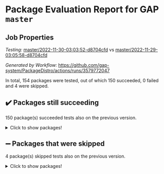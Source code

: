 # Package Evaluation Report for GAP `master`

## Job Properties

*Testing:* [master/2022-11-30-03:03:52-d8704cfd](https://github.com/gap-system/PackageDistro/blob/data/reports/master/2022-11-30-03:03:52-d8704cfd) vs [master/2022-11-29-03:05:58-d8704cfd](https://github.com/gap-system/PackageDistro/blob/data/reports/master/2022-11-29-03:05:58-d8704cfd)

*Generated by Workflow:* https://github.com/gap-system/PackageDistro/actions/runs/3579772047

In total, 154 packages were tested, out of which 150 succeeded, 0 failed and 4 were skipped.

## :heavy_check_mark: Packages still succeeding

150 package(s) succeeded tests also on the previous version.
<details><summary>Click to show packages!</summary>

- 4ti2interface 2022.09-01 [(success)](https://github.com/gap-system/PackageDistro/actions/runs/3579772047/jobs/6021448909)
- ace 5.6.1 [(success)](https://github.com/gap-system/PackageDistro/actions/runs/3579772047/jobs/6021448994)
- aclib 1.3.2 [(success)](https://github.com/gap-system/PackageDistro/actions/runs/3579772047/jobs/6021449086)
- agt 0.3 [(success)](https://github.com/gap-system/PackageDistro/actions/runs/3579772047/jobs/6021449179)
- alnuth 3.2.1 [(success)](https://github.com/gap-system/PackageDistro/actions/runs/3579772047/jobs/6021449264)
- anupq 3.2.6 [(success)](https://github.com/gap-system/PackageDistro/actions/runs/3579772047/jobs/6021449354)
- atlasrep 2.1.6 [(success)](https://github.com/gap-system/PackageDistro/actions/runs/3579772047/jobs/6021449425)
- autodoc 2022.10.20 [(success)](https://github.com/gap-system/PackageDistro/actions/runs/3579772047/jobs/6021449493)
- automata 1.15 [(success)](https://github.com/gap-system/PackageDistro/actions/runs/3579772047/jobs/6021449566)
- automgrp 1.3.2 [(success)](https://github.com/gap-system/PackageDistro/actions/runs/3579772047/jobs/6021449636)
- autpgrp 1.11 [(success)](https://github.com/gap-system/PackageDistro/actions/runs/3579772047/jobs/6021449707)
- cap 2022.11-26 [(success)](https://github.com/gap-system/PackageDistro/actions/runs/3579772047/jobs/6021449779)
- caratinterface 2.3.4 [(success)](https://github.com/gap-system/PackageDistro/actions/runs/3579772047/jobs/6021449855)
- cddinterface 2022.11.01 [(success)](https://github.com/gap-system/PackageDistro/actions/runs/3579772047/jobs/6021449925)
- circle 1.6.5 [(success)](https://github.com/gap-system/PackageDistro/actions/runs/3579772047/jobs/6021450015)
- classicpres 1.22 [(success)](https://github.com/gap-system/PackageDistro/actions/runs/3579772047/jobs/6021450100)
- cohomolo 1.6.10 [(success)](https://github.com/gap-system/PackageDistro/actions/runs/3579772047/jobs/6021450174)
- congruence 1.2.4 [(success)](https://github.com/gap-system/PackageDistro/actions/runs/3579772047/jobs/6021450229)
- corelg 1.56 [(success)](https://github.com/gap-system/PackageDistro/actions/runs/3579772047/jobs/6021450289)
- crime 1.6 [(success)](https://github.com/gap-system/PackageDistro/actions/runs/3579772047/jobs/6021450340)
- crisp 1.4.5 [(success)](https://github.com/gap-system/PackageDistro/actions/runs/3579772047/jobs/6021450399)
- crypting 0.10.4 [(success)](https://github.com/gap-system/PackageDistro/actions/runs/3579772047/jobs/6021450469)
- cryst 4.1.25 [(success)](https://github.com/gap-system/PackageDistro/actions/runs/3579772047/jobs/6021450545)
- crystcat 1.1.10 [(success)](https://github.com/gap-system/PackageDistro/actions/runs/3579772047/jobs/6021450599)
- ctbllib 1.3.4 [(success)](https://github.com/gap-system/PackageDistro/actions/runs/3579772047/jobs/6021450674)
- cubefree 1.19 [(success)](https://github.com/gap-system/PackageDistro/actions/runs/3579772047/jobs/6021450768)
- curlinterface 2.3.1 [(success)](https://github.com/gap-system/PackageDistro/actions/runs/3579772047/jobs/6021450854)
- cvec 2.7.6 [(success)](https://github.com/gap-system/PackageDistro/actions/runs/3579772047/jobs/6021450925)
- datastructures 0.3.0 [(success)](https://github.com/gap-system/PackageDistro/actions/runs/3579772047/jobs/6021450988)
- deepthought 1.0.6 [(success)](https://github.com/gap-system/PackageDistro/actions/runs/3579772047/jobs/6021451056)
- design 1.7 [(success)](https://github.com/gap-system/PackageDistro/actions/runs/3579772047/jobs/6021451123)
- difsets 2.3.1 [(success)](https://github.com/gap-system/PackageDistro/actions/runs/3579772047/jobs/6021451276)
- digraphs 1.6.0 [(success)](https://github.com/gap-system/PackageDistro/actions/runs/3579772047/jobs/6021451396)
- edim 1.3.6 [(success)](https://github.com/gap-system/PackageDistro/actions/runs/3579772047/jobs/6021451485)
- example 4.3.2 [(success)](https://github.com/gap-system/PackageDistro/actions/runs/3579772047/jobs/6021451541)
- examplesforhomalg 2022.11-01 [(success)](https://github.com/gap-system/PackageDistro/actions/runs/3579772047/jobs/6021451602)
- factint 1.6.3 [(success)](https://github.com/gap-system/PackageDistro/actions/runs/3579772047/jobs/6021451651)
- ferret 1.0.9 [(success)](https://github.com/gap-system/PackageDistro/actions/runs/3579772047/jobs/6021451710)
- fga 1.4.0 [(success)](https://github.com/gap-system/PackageDistro/actions/runs/3579772047/jobs/6021451779)
- fining 1.5.1 [(success)](https://github.com/gap-system/PackageDistro/actions/runs/3579772047/jobs/6021451847)
- float 1.0.3 [(success)](https://github.com/gap-system/PackageDistro/actions/runs/3579772047/jobs/6021451920)
- format 1.4.3 [(success)](https://github.com/gap-system/PackageDistro/actions/runs/3579772047/jobs/6021451984)
- forms 1.2.9 [(success)](https://github.com/gap-system/PackageDistro/actions/runs/3579772047/jobs/6021452052)
- fplsa 1.2.5 [(success)](https://github.com/gap-system/PackageDistro/actions/runs/3579772047/jobs/6021452136)
- fr 2.4.11 [(success)](https://github.com/gap-system/PackageDistro/actions/runs/3579772047/jobs/6021452221)
- francy 1.2.5 [(success)](https://github.com/gap-system/PackageDistro/actions/runs/3579772047/jobs/6021452290)
- fwtree 1.3 [(success)](https://github.com/gap-system/PackageDistro/actions/runs/3579772047/jobs/6021452390)
- gapdoc 1.6.6 [(success)](https://github.com/gap-system/PackageDistro/actions/runs/3579772047/jobs/6021452471)
- gauss 2022.11-01 [(success)](https://github.com/gap-system/PackageDistro/actions/runs/3579772047/jobs/6021452540)
- gaussforhomalg 2022.08-03 [(success)](https://github.com/gap-system/PackageDistro/actions/runs/3579772047/jobs/6021452613)
- gbnp 1.0.5 [(success)](https://github.com/gap-system/PackageDistro/actions/runs/3579772047/jobs/6021452688)
- generalizedmorphismsforcap 2022.11-01 [(success)](https://github.com/gap-system/PackageDistro/actions/runs/3579772047/jobs/6021452755)
- genss 1.6.8 [(success)](https://github.com/gap-system/PackageDistro/actions/runs/3579772047/jobs/6021452843)
- gradedmodules 2022.09-02 [(success)](https://github.com/gap-system/PackageDistro/actions/runs/3579772047/jobs/6021452917)
- gradedringforhomalg 2022.11-01 [(success)](https://github.com/gap-system/PackageDistro/actions/runs/3579772047/jobs/6021453000)
- grape 4.8.5 [(success)](https://github.com/gap-system/PackageDistro/actions/runs/3579772047/jobs/6021453079)
- groupoids 1.71 [(success)](https://github.com/gap-system/PackageDistro/actions/runs/3579772047/jobs/6021453143)
- grpconst 2.6.3 [(success)](https://github.com/gap-system/PackageDistro/actions/runs/3579772047/jobs/6021453240)
- guarana 0.96.3 [(success)](https://github.com/gap-system/PackageDistro/actions/runs/3579772047/jobs/6021453324)
- guava 3.17 [(success)](https://github.com/gap-system/PackageDistro/actions/runs/3579772047/jobs/6021453436)
- hap 1.47 [(success)](https://github.com/gap-system/PackageDistro/actions/runs/3579772047/jobs/6021453534)
- hapcryst 0.1.15 [(success)](https://github.com/gap-system/PackageDistro/actions/runs/3579772047/jobs/6021453644)
- hecke 1.5.3 [(success)](https://github.com/gap-system/PackageDistro/actions/runs/3579772047/jobs/6021453725)
- help 3.5 [(success)](https://github.com/gap-system/PackageDistro/actions/runs/3579772047/jobs/6021453810)
- homalg 2022.11-01 [(success)](https://github.com/gap-system/PackageDistro/actions/runs/3579772047/jobs/6021453898)
- homalgtocas 2022.11-02 [(success)](https://github.com/gap-system/PackageDistro/actions/runs/3579772047/jobs/6021453976)
- idrel 2.44 [(success)](https://github.com/gap-system/PackageDistro/actions/runs/3579772047/jobs/6021454064)
- images 1.3.1 [(success)](https://github.com/gap-system/PackageDistro/actions/runs/3579772047/jobs/6021454134)
- intpic 0.3.0 [(success)](https://github.com/gap-system/PackageDistro/actions/runs/3579772047/jobs/6021454211)
- io 4.8.0 [(success)](https://github.com/gap-system/PackageDistro/actions/runs/3579772047/jobs/6021454289)
- io_forhomalg 2022.11-01 [(success)](https://github.com/gap-system/PackageDistro/actions/runs/3579772047/jobs/6021454355)
- irredsol 1.4.4 [(success)](https://github.com/gap-system/PackageDistro/actions/runs/3579772047/jobs/6021454442)
- json 2.1.1 [(success)](https://github.com/gap-system/PackageDistro/actions/runs/3579772047/jobs/6021454503)
- jupyterkernel 1.4.1 [(success)](https://github.com/gap-system/PackageDistro/actions/runs/3579772047/jobs/6021454573)
- jupyterviz 1.5.6 [(success)](https://github.com/gap-system/PackageDistro/actions/runs/3579772047/jobs/6021454637)
- kan 1.34 [(success)](https://github.com/gap-system/PackageDistro/actions/runs/3579772047/jobs/6021454723)
- kbmag 1.5.10 [(success)](https://github.com/gap-system/PackageDistro/actions/runs/3579772047/jobs/6021454796)
- laguna 3.9.5 [(success)](https://github.com/gap-system/PackageDistro/actions/runs/3579772047/jobs/6021454881)
- liealgdb 2.2.1 [(success)](https://github.com/gap-system/PackageDistro/actions/runs/3579772047/jobs/6021454963)
- liepring 2.8 [(success)](https://github.com/gap-system/PackageDistro/actions/runs/3579772047/jobs/6021455045)
- liering 2.4.2 [(success)](https://github.com/gap-system/PackageDistro/actions/runs/3579772047/jobs/6021455116)
- linearalgebraforcap 2022.11-07 [(success)](https://github.com/gap-system/PackageDistro/actions/runs/3579772047/jobs/6021455200)
- localizeringforhomalg 2022.11-01 [(success)](https://github.com/gap-system/PackageDistro/actions/runs/3579772047/jobs/6021455287)
- loops 3.4.3 [(success)](https://github.com/gap-system/PackageDistro/actions/runs/3579772047/jobs/6021455362)
- lpres 1.0.3 [(success)](https://github.com/gap-system/PackageDistro/actions/runs/3579772047/jobs/6021455430)
- majoranaalgebras 1.5 [(success)](https://github.com/gap-system/PackageDistro/actions/runs/3579772047/jobs/6021455528)
- mapclass 1.4.6 [(success)](https://github.com/gap-system/PackageDistro/actions/runs/3579772047/jobs/6021455605)
- matgrp 0.70 [(success)](https://github.com/gap-system/PackageDistro/actions/runs/3579772047/jobs/6021455716)
- matricesforhomalg 2022.11-03 [(success)](https://github.com/gap-system/PackageDistro/actions/runs/3579772047/jobs/6021455791)
- modisom 2.5.3 [(success)](https://github.com/gap-system/PackageDistro/actions/runs/3579772047/jobs/6021455866)
- modulepresentationsforcap 2022.11-02 [(success)](https://github.com/gap-system/PackageDistro/actions/runs/3579772047/jobs/6021455955)
- modules 2022.11-01 [(success)](https://github.com/gap-system/PackageDistro/actions/runs/3579772047/jobs/6021456044)
- monoidalcategories 2022.11-05 [(success)](https://github.com/gap-system/PackageDistro/actions/runs/3579772047/jobs/6021456136)
- nconvex 2022.09-01 [(success)](https://github.com/gap-system/PackageDistro/actions/runs/3579772047/jobs/6021456225)
- nilmat 1.4.2 [(success)](https://github.com/gap-system/PackageDistro/actions/runs/3579772047/jobs/6021456290)
- nock 1.5 [(success)](https://github.com/gap-system/PackageDistro/actions/runs/3579772047/jobs/6021456361)
- normalizinterface 1.3.5 [(success)](https://github.com/gap-system/PackageDistro/actions/runs/3579772047/jobs/6021456433)
- nq 2.5.9 [(success)](https://github.com/gap-system/PackageDistro/actions/runs/3579772047/jobs/6021456554)
- numericalsgps 1.3.1 [(success)](https://github.com/gap-system/PackageDistro/actions/runs/3579772047/jobs/6021456622)
- openmath 11.5.1 [(success)](https://github.com/gap-system/PackageDistro/actions/runs/3579772047/jobs/6021456700)
- orb 4.9.0 [(success)](https://github.com/gap-system/PackageDistro/actions/runs/3579772047/jobs/6021456773)
- packagemanager 1.3.2 [(success)](https://github.com/gap-system/PackageDistro/actions/runs/3579772047/jobs/6021456847)
- patternclass 2.4.3 [(success)](https://github.com/gap-system/PackageDistro/actions/runs/3579772047/jobs/6021456932)
- permut 2.0.4 [(success)](https://github.com/gap-system/PackageDistro/actions/runs/3579772047/jobs/6021457013)
- polenta 1.3.10 [(success)](https://github.com/gap-system/PackageDistro/actions/runs/3579772047/jobs/6021457100)
- polymaking 0.8.6 [(success)](https://github.com/gap-system/PackageDistro/actions/runs/3579772047/jobs/6021457163)
- primgrp 3.4.2 [(success)](https://github.com/gap-system/PackageDistro/actions/runs/3579772047/jobs/6021457244)
- profiling 2.5.1 [(success)](https://github.com/gap-system/PackageDistro/actions/runs/3579772047/jobs/6021457384)
- qpa 1.34 [(success)](https://github.com/gap-system/PackageDistro/actions/runs/3579772047/jobs/6021457469)
- quagroup 1.8.3 [(success)](https://github.com/gap-system/PackageDistro/actions/runs/3579772047/jobs/6021457552)
- radiroot 2.9 [(success)](https://github.com/gap-system/PackageDistro/actions/runs/3579772047/jobs/6021457616)
- rcwa 4.7.0 [(success)](https://github.com/gap-system/PackageDistro/actions/runs/3579772047/jobs/6021457721)
- rds 1.8 [(success)](https://github.com/gap-system/PackageDistro/actions/runs/3579772047/jobs/6021457846)
- recog 1.4.2 [(success)](https://github.com/gap-system/PackageDistro/actions/runs/3579772047/jobs/6021457948)
- repndecomp 1.2.1 [(success)](https://github.com/gap-system/PackageDistro/actions/runs/3579772047/jobs/6021458018)
- repsn 3.1.0 [(success)](https://github.com/gap-system/PackageDistro/actions/runs/3579772047/jobs/6021458094)
- resclasses 4.7.3 [(success)](https://github.com/gap-system/PackageDistro/actions/runs/3579772047/jobs/6021458159)
- ringsforhomalg 2022.11-01 [(success)](https://github.com/gap-system/PackageDistro/actions/runs/3579772047/jobs/6021458235)
- sco 2022.09-01 [(success)](https://github.com/gap-system/PackageDistro/actions/runs/3579772047/jobs/6021458297)
- scscp 2.3.1 [(success)](https://github.com/gap-system/PackageDistro/actions/runs/3579772047/jobs/6021458384)
- semigroups 5.1.0 [(success)](https://github.com/gap-system/PackageDistro/actions/runs/3579772047/jobs/6021458501)
- sglppow 2.3 [(success)](https://github.com/gap-system/PackageDistro/actions/runs/3579772047/jobs/6021458588)
- sgpviz 0.999.5 [(success)](https://github.com/gap-system/PackageDistro/actions/runs/3579772047/jobs/6021458682)
- simpcomp 2.1.14 [(success)](https://github.com/gap-system/PackageDistro/actions/runs/3579772047/jobs/6021458775)
- singular 2022.09.23 [(success)](https://github.com/gap-system/PackageDistro/actions/runs/3579772047/jobs/6021458861)
- sla 1.5.3 [(success)](https://github.com/gap-system/PackageDistro/actions/runs/3579772047/jobs/6021458929)
- smallgrp 1.5.1 [(success)](https://github.com/gap-system/PackageDistro/actions/runs/3579772047/jobs/6021459000)
- smallsemi 0.6.13 [(success)](https://github.com/gap-system/PackageDistro/actions/runs/3579772047/jobs/6021459081)
- sonata 2.9.5 [(success)](https://github.com/gap-system/PackageDistro/actions/runs/3579772047/jobs/6021459146)
- sophus 1.27 [(success)](https://github.com/gap-system/PackageDistro/actions/runs/3579772047/jobs/6021459225)
- spinsym 1.5.2 [(success)](https://github.com/gap-system/PackageDistro/actions/runs/3579772047/jobs/6021459292)
- standardff 0.9.4 [(success)](https://github.com/gap-system/PackageDistro/actions/runs/3579772047/jobs/6021459363)
- symbcompcc 1.3.2 [(success)](https://github.com/gap-system/PackageDistro/actions/runs/3579772047/jobs/6021459436)
- thelma 1.3 [(success)](https://github.com/gap-system/PackageDistro/actions/runs/3579772047/jobs/6021459511)
- tomlib 1.2.9 [(success)](https://github.com/gap-system/PackageDistro/actions/runs/3579772047/jobs/6021459582)
- toolsforhomalg 2022.10-01 [(success)](https://github.com/gap-system/PackageDistro/actions/runs/3579772047/jobs/6021459648)
- toric 1.9.5 [(success)](https://github.com/gap-system/PackageDistro/actions/runs/3579772047/jobs/6021459729)
- toricvarieties 2022.07.13 [(success)](https://github.com/gap-system/PackageDistro/actions/runs/3579772047/jobs/6021459815)
- transgrp 3.6.3 [(success)](https://github.com/gap-system/PackageDistro/actions/runs/3579772047/jobs/6021459911)
- ugaly 4.0.3 [(success)](https://github.com/gap-system/PackageDistro/actions/runs/3579772047/jobs/6021459995)
- unipot 1.5 [(success)](https://github.com/gap-system/PackageDistro/actions/runs/3579772047/jobs/6021460077)
- unitlib 4.1.0 [(success)](https://github.com/gap-system/PackageDistro/actions/runs/3579772047/jobs/6021460152)
- utils 0.78 [(success)](https://github.com/gap-system/PackageDistro/actions/runs/3579772047/jobs/6021460238)
- uuid 0.7 [(success)](https://github.com/gap-system/PackageDistro/actions/runs/3579772047/jobs/6021460322)
- walrus 0.9991 [(success)](https://github.com/gap-system/PackageDistro/actions/runs/3579772047/jobs/6021460384)
- wedderga 4.10.2 [(success)](https://github.com/gap-system/PackageDistro/actions/runs/3579772047/jobs/6021460455)
- xmod 2.88 [(success)](https://github.com/gap-system/PackageDistro/actions/runs/3579772047/jobs/6021460548)
- xmodalg 1.22 [(success)](https://github.com/gap-system/PackageDistro/actions/runs/3579772047/jobs/6021460624)
- yangbaxter 0.10.1 [(success)](https://github.com/gap-system/PackageDistro/actions/runs/3579772047/jobs/6021460696)
- zeromqinterface 0.14 [(success)](https://github.com/gap-system/PackageDistro/actions/runs/3579772047/jobs/6021460777)
</details>

## :heavy_minus_sign: Packages that were skipped

4 package(s) skipped tests also on the previous version.
<details><summary>Click to show packages!</summary>

- browse 1.8.18 [(skipped)](https://github.com/gap-system/PackageDistro/actions/runs/3579772047/jobs/6021286895)
- itc 1.5.1 [(skipped)](https://github.com/gap-system/PackageDistro/actions/runs/3579772047/jobs/6021286895)
- polycyclic 2.16 [(skipped)](https://github.com/gap-system/PackageDistro/actions/runs/3579772047/jobs/6021286895)
- xgap 4.31 [(skipped)](https://github.com/gap-system/PackageDistro/actions/runs/3579772047/jobs/6021286895)
</details>

